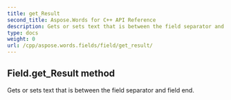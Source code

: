 ```yaml
---
title: get_Result
second_title: Aspose.Words for C++ API Reference
description: Gets or sets text that is between the field separator and field end. 
type: docs
weight: 0
url: /cpp/aspose.words.fields/field/get_result/
---
```

## Field.get_Result method


Gets or sets text that is between the field separator and field end.

